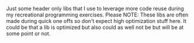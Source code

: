 Just some header only libs that I use to leverage more code reuse during my recreational programming exercises.
Please NOTE: These libs are often made during quick one offs so don't expect high optimization stuff here.
It could be that a lib is optimized but also could as well not be but will be at some point or not.